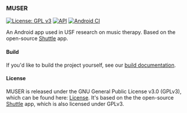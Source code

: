### MUSER

[![License: GPL v3](https://img.shields.io/badge/License-GPL%20v3-blue.svg)](LICENSE.md)
[![API](https://img.shields.io/badge/API-16%2B-green.svg?style=flat)](https://android-arsenal.com/api?level=16)
[![Android CI](https://github.com/CUTR-at-USF/MUSER/workflows/Android%20CI/badge.svg)](https://github.com/CUTR-at-USF/MUSER/actions?query=workflow%3A%22Android+CI%22)

An Android app used in USF research on music therapy. Based on the open-source [Shuttle](https://github.com/timusus/Shuttle) app.

#### Build

If you'd like to build the project yourself, see our [build documentation](BUILD.md).

#### License

MUSER is released under the GNU General Public License v3.0 (GPLv3), which can be found here: [License](LICENSE.md). It's based on the the open-source [Shuttle](https://github.com/timusus/Shuttle) app, which is also licensed under GPLv3.
